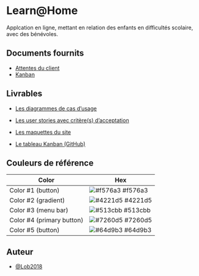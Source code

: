 
# Learn@Home

Applcation en ligne, mettant en relation des enfants en difficultés scolaire, avec des bénévoles.
## Documents fournits

 - [Attentes du client](https://s3-eu-west-1.amazonaws.com/course.oc-static.com/projects/Front-End+V2/P8+-+Gestion+de+projet/Notes+-+Re%CC%81union+Learn%40Home.pdf)
 - [Kanban](https://www.notion.so/openclassrooms/Dev4U-projet-Learn-Home-972828849f7947289c23756d323a6335)
## Livrables

- [Les diagrammes de cas d’usage](https://github.com/Lob2018/Learn-Home/blob/main/UC.png)

- [Les user stories avec critère(s) d’acceptation](https://github.com/Lob2018/Learn-Home/blob/main/Backlog.pdf)

- [Les maquettes du site](https://www.figma.com/file/dIYXN57QZ96PDFzYRFsryO/Learn%40Home?node-id=0%3A1)

- [Le tableau Kanban (GitHub)](https://github.com/users/Lob2018/projects/2)
## Couleurs de référence

| Color                     | Hex                                                              |
| ------------------------- | ---------------------------------------------------------------- |
| Color #1 (button)         | ![#f576a3](https://via.placeholder.com/10/f576a3?text=+) #f576a3 |
| Color #2 (gradient)       | ![#4221d5](https://via.placeholder.com/10/4221d5?text=+) #4221d5 |
| Color #3 (menu bar)       | ![#513cbb](https://via.placeholder.com/10/513cbb?text=+) #513cbb |
| Color #4 (primary button) | ![#7260d5](https://via.placeholder.com/10/7260d5?text=+) #7260d5 |
| Color #5 (button)         | ![#64d9b3](https://via.placeholder.com/10/64d9b3?text=+) #64d9b3 |


## Auteur

- [@Lob2018](https://github.com/Lob2018)

